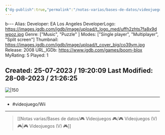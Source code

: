 ```yaml
---
{"dg-publish":true,"permalink":"/notas-varias/bases-de-datos/videojuegos/v-boom-blox/"}
---
```


b---
Alias:
Developer: EA Los Angeles
DeveloperLogo: https://images.igdb.com/igdb/image/upload/t_logo_med/uffh2zhts7fa8x9dwpoz.jpg
Genre: ["Music", "Puzzle" ]
Modes: ["Single player", "Multiplayer", "Split screen"]
Thumbnail: https://images.igdb.com/igdb/image/upload/t_cover_big/co39ym.jpg
Release: 2008
URL_IGDb: https://www.igdb.com/games/boom-blox
MyRating: 5
Played: 1

Created: 25-07-2023 / 19:20:09
Last Modified: 28-08-2023 / 21:26:25
---

![|150](https://images.igdb.com/igdb/image/upload/t_cover_big/co39ym.jpg)

---

- #videojuego/Wii

---

> [[Notas varias/Bases de datos/🎮 Videojuegos 🎮/🎮 Videojuegos (V) 🎮\|🎮 Videojuegos (V) 🎮]]
